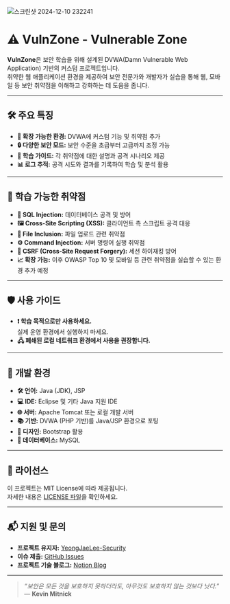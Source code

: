 ![스크린샷 2024-12-10 232241](https://github.com/user-attachments/assets/5de21fbe-a995-4908-90ec-6e356cb64cf4)

# ⚠️ VulnZone - Vulnerable Zone  

**VulnZone**은 보안 학습을 위해 설계된 DVWA(Damn Vulnerable Web Application) 기반의 커스텀 프로젝트입니다.  
취약한 웹 애플리케이션 환경을 제공하여 보안 전문가와 개발자가 실습을 통해 웹, 모바일 등 보안 취약점을 이해하고 강화하는 데 도움을 줍니다.

---

## 🛠️ 주요 특징  
- **🔧 확장 가능한 환경:** DVWA에 커스텀 기능 및 취약점 추가  
- **🔒 다양한 보안 모드:** 보안 수준을 초급부터 고급까지 조정 가능  
- **📘 학습 가이드:** 각 취약점에 대한 설명과 공격 시나리오 제공  
- **📊 로그 추적:** 공격 시도와 결과를 기록하여 학습 및 분석 활용  

---

## 📖 학습 가능한 취약점  
- **💾 SQL Injection:** 데이터베이스 공격 및 방어  
- **🖼️ Cross-Site Scripting (XSS):** 클라이언트 측 스크립트 공격 대응  
- **📂 File Inclusion:** 파일 업로드 관련 취약점  
- **⚙️ Command Injection:** 서버 명령어 실행 취약점  
- **🔐 CSRF (Cross-Site Request Forgery):** 세션 하이재킹 방어  
- **📈 확장 가능:** 이후 OWASP Top 10 및 모바일 등 관련 취약점을 실습할 수 있는 환경 추가 예정  

---

## 🛡️ 사용 가이드  
- **❗ 학습 목적으로만 사용하세요.**  
  실제 운영 환경에서 실행하지 마세요.  
- **🖧 폐쇄된 로컬 네트워크 환경에서 사용을 권장합니다.**  

---

## 🔧 개발 환경  
- **🛠️ 언어:** Java (JDK), JSP  
- **💻 IDE:** Eclipse 및 기타 Java 지원 IDE  
- **🌐 서버:** Apache Tomcat 또는 로컬 개발 서버  
- **📚 기반:** DVWA (PHP 기반)를 Java/JSP 환경으로 포팅  
- **🎨 디자인:** Bootstrap 활용  
- **📂 데이터베이스:** MySQL  

---

## 📜 라이선스  
이 프로젝트는 MIT License에 따라 제공됩니다.  
자세한 내용은 [LICENSE 파일](./LICENSE)을 확인하세요.

---

## 📬 지원 및 문의  
- **프로젝트 유지자:** [YeongJaeLee-Security](https://github.com/YeongJaeLee-Security)  
- **이슈 제출:** [GitHub Issues](https://github.com/YeongJaeLee-Security/VulnZone/issues)  
- **프로젝트 기술 블로그:** [Notion Blog](https://truthful-match-ba1.notion.site/VulnZone-155f6fa361ca80eca956f979005a23ea)  

---

> _“보안은 모든 것을 보호하지 못하더라도, 아무것도 보호하지 않는 것보다 낫다.”_  
> — **Kevin Mitnick**

